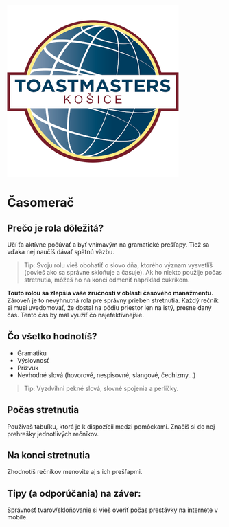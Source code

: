 ![alt text][logo]

# Časomerač

## Prečo je rola dôležitá?
Učí ťa aktívne počúvať a byť vnímavým na gramatické prešľapy. Tiež sa vďaka nej naučíš dávať spätnú väzbu.

> Tip: Svoju rolu vieš obohatiť o slovo dňa, ktorého význam vysvetlíš (povieš ako sa správne skloňuje a časuje). Ak ho niekto použije počas stretnutia, môžeš ho na konci odmeniť napríklad cukríkom.

**Touto rolou sa zlepšia vaše zručnosti v oblasti časového manažmentu.** Zároveň je to nevýhnutná rola pre správny priebeh stretnutia. Každý rečník si musí uvedomovať, že dostal na pódiu priestor len na istý, presne daný čas. Tento čas by mal využiť čo najefektívnejšie.

## Čo všetko hodnotíš?
- Gramatiku
- Výslovnosť
- Prízvuk
- Nevhodné slová (hovorové, nespisovné, slangové, čechizmy...)

> Tip: Vyzdvihni pekné slová, slovné spojenia a perličky.

## Počas stretnutia
Používaš tabuľku, ktorá je k dispozícii medzi pomôckami. Značíš si do nej prehrešky jednotlivých rečníkov.

## Na konci stretnutia
Zhodnotíš rečníkov menovite aj s ich prešľapmi.

## Tipy (a odporúčania) na záver:
Správnosť tvarov/skloňovanie si vieš overiť počas prestávky na internete v mobile.

[logo]: https://github.com/toastmasters-kosice/graficke-podklady/raw/master/Log%C3%A1/%C5%A0tandardn%C3%A9%20zmen%C5%A1en%C3%A9%20logo%20TMKE.png "Logo Toastmasters Košice"
